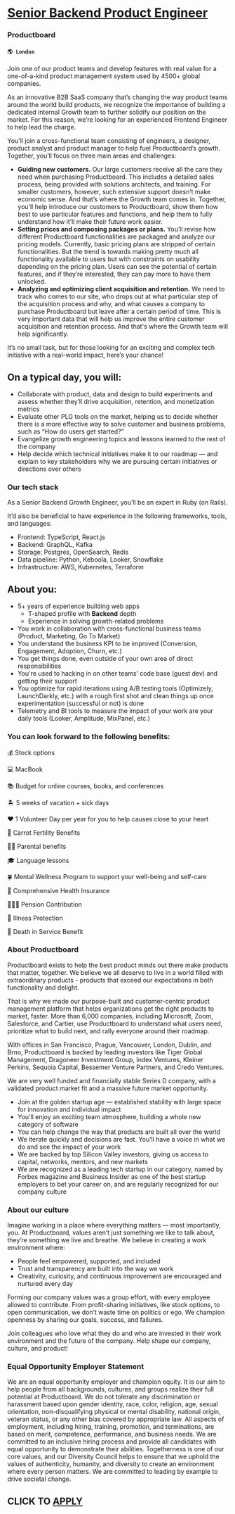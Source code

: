 # [Senior Backend Product Engineer](https://www.remotewlb.com/apply/senior-backend-product-engineer)  
### Productboard  
#### `🌎 London`  

Join one of our product teams and develop features with real value for a one-of-a-kind product management system used by 4500+ global companies.

As an innovative B2B SaaS company that’s changing the way product teams around the world build products, we recognize the importance of building a dedicated internal Growth team to further solidify our position on the market. For this reason, we’re looking for an experienced Frontend Engineer to help lead the charge.

You’ll join a cross-functional team consisting of engineers, a designer, product analyst and product manager to help fuel Productboard’s growth. Together, you’ll focus on three main areas and challenges:

  * **Guiding new customers.** Our large customers receive all the care they need when purchasing Productboard. This includes a detailed sales process, being provided with solutions architects, and training. For smaller customers, however, such extensive support doesn’t make economic sense. And that’s where the Growth team comes in. Together, you’ll help introduce our customers to Productboard, show them how best to use particular features and functions, and help them to fully understand how it’ll make their future work easier.
  * **Setting prices and composing packages or plans.** You’ll revise how different Productboard functionalities are packaged and analyze our pricing models. Currently, basic pricing plans are stripped of certain functionalities. But the trend is towards making pretty much all functionality available to users but with constraints on usability depending on the pricing plan. Users can see the potential of certain features, and if they’re interested, they can pay more to have them unlocked.
  * **Analyzing and optimizing client acquisition and retention.** We need to track who comes to our site, who drops out at what particular step of the acquisition process and why, and what causes a company to purchase Productboard but leave after a certain period of time. This is very important data that will help us improve the entire customer acquisition and retention process. And that's where the Growth team will help significantly.

It’s no small task, but for those looking for an exciting and complex tech initiative with a real-world impact, here’s your chance!

## **On a typical day, you will:**

  * Collaborate with product, data and design to build experiments and assess whether they’ll drive acquisition, retention, and monetization metrics
  * Evaluate other PLG tools on the market, helping us to decide whether there is a more effective way to solve customer and business problems, such as “How do users get started?”
  * Evangelize growth engineering topics and lessons learned to the rest of the company
  * Help decide which technical initiatives make it to our roadmap — and explain to key stakeholders why we are pursuing certain initiatives or directions over others

### **Our tech stack**

As a Senior Backend Growth Engineer, you’ll be an expert in Ruby (on Rails).

It’d also be beneficial to have experience in the following frameworks, tools, and languages:

  * Frontend: TypeScript, React.js
  * Backend: GraphQL, Kafka
  * Storage: Postgres, OpenSearch, Redis
  * Data pipeline: Python, Keboola, Looker, Snowflake
  * Infrastructure: AWS, Kubernetes, Terraform

## **About you:**

  * 5+ years of experience building web apps 
    * T-shaped profile with **Backend** depth
    * Experience in solving growth-related problems
  * You work in collaboration with cross-functional business teams (Product, Marketing, Go To Market)
  * You understand the business KPI to be improved (Conversion, Engagement, Adoption, Churn, etc.)
  * You get things done, even outside of your own area of direct responsibilities
  * You're used to hacking in on other teams’ code base (guest dev) and getting their support
  * You optimize for rapid iterations using A/B testing tools (Optimizely, LaunchDarkly, etc.) with a rough first shot and clean things up once experimentation (successful or not) is done
  * Telemetry and BI tools to measure the impact of your work are your daily tools (Looker, Amplitude, MixPanel, etc.)

### **You can look forward to the following benefits:**

💰 Stock options

💻 MacBook

📚 Budget for online courses, books, and conferences

🏝 5 weeks of vacation + sick days

❤️ 1 Volunteer Day per year for you to help causes close to your heart

💛 Carrot Fertility Benefits

🧒🏻 Parental benefits

🎓 Language lessons

🍀 Mental Wellness Program to support your well-being and self-care

🏥 Comprehensive Health Insurance

👨🏼‍🦳 Pension Contribution

🤒 Illness Protection

💟 Death in Service Benefit

### **About Productboard**

Productboard exists to help the best product minds out there make products that matter, together. We believe we all deserve to live in a world filled with extraordinary products - products that exceed our expectations in both functionality and delight.

That is why we made our purpose-built and customer-centric product management platform that helps organizations get the right products to market, faster. More than 6,000 companies, including Microsoft, Zoom, Salesforce, and Cartier, use Productboard to understand what users need, prioritize what to build next, and rally everyone around their roadmap.

With offices in San Francisco, Prague, Vancouver, London, Dublin, and Brno, Productboard is backed by leading investors like Tiger Global Management, Dragoneer Investment Group, Index Ventures, Kleiner Perkins, Sequoia Capital, Bessemer Venture Partners, and Credo Ventures.

We are very well funded and financially stable Series D company, with a validated product market fit and a massive future market opportunity.

  * Join at the golden startup age — established stability with large space for innovation and individual impact
  * You’ll enjoy an exciting team atmosphere, building a whole new category of software
  * You can help change the way that products are built all over the world
  * We iterate quickly and decisions are fast. You’ll have a voice in what we do and see the impact of your work
  * We are backed by top Silicon Valley investors, giving us access to capital, networks, mentors, and new markets
  * We are recognized as a leading tech startup in our category, named by Forbes magazine and Business Insider as one of the best startup employers to bet your career on, and are regularly recognized for our company culture

### **About our culture**

Imagine working in a place where everything matters — most importantly, you. At Productboard, values aren’t just something we like to talk about, they’re something we live and breathe. We believe in creating a work environment where:

  * People feel empowered, supported, and included
  * Trust and transparency are built into the way we work
  * Creativity, curiosity, and continuous improvement are encouraged and nurtured every day

Forming our company values was a group effort, with every employee allowed to contribute. From profit-sharing initiatives, like stock options, to open communication, we don’t waste time on politics or ego. We champion openness by sharing our goals, success, and failures.

Join colleagues who love what they do and who are invested in their work environment and the future of the company. Help shape our company, culture, and product!

### **Equal Opportunity Employer Statement**

We are an equal opportunity employer and champion equity. It is our aim to help people from all backgrounds, cultures, and groups realize their full potential at Productboard. We do not tolerate any discrimination or harassment based upon gender identity, race, color, religion, age, sexual orientation, non-disqualifying physical or mental disability, national origin, veteran status, or any other bias covered by appropriate law. All aspects of employment, including hiring, training, promotion, and terminations, are based on merit, competence, performance, and business needs. We are committed to an inclusive hiring process and provide all candidates with equal opportunity to demonstrate their abilities. Togetherness is one of our core values, and our Diversity Council helps to ensure that we uphold the values of authenticity, humanity, and diversity to create an environment where every person matters. We are committed to leading by example to drive societal change.

  
## CLICK TO [APPLY](https://www.remotewlb.com/apply/senior-backend-product-engineer)

